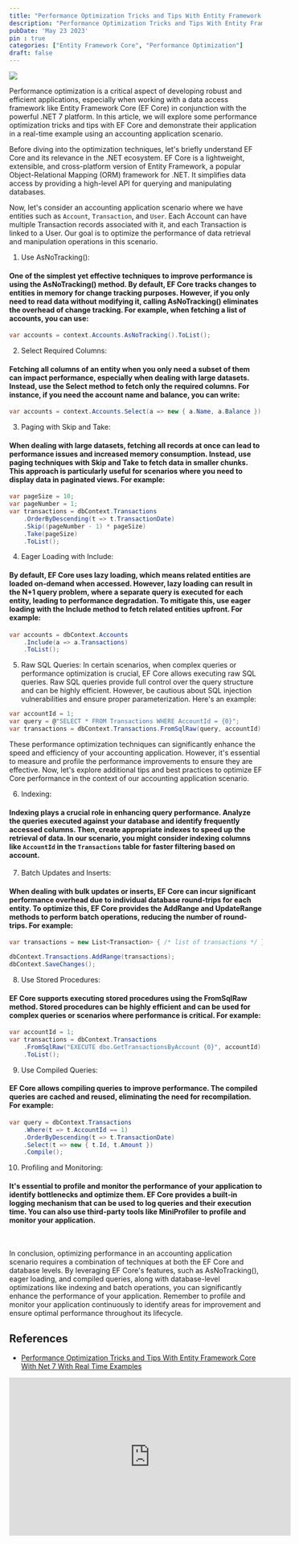 ```yaml
---
title: "Performance Optimization Tricks and Tips With Entity Framework Core With Net 7 With Real Time Examples"
description: "Performance Optimization Tricks and Tips With Entity Framework Core With Net 7 With Real Time Examples"
pubDate: 'May 23 2023'
pin : true
categories: ["Entity Framework Core", "Performance Optimization"]
draft: false
---
```


![](https://i.ytimg.com/vi/TqC7USVOoxQ/maxresdefault.jpg)

Performance optimization is a critical aspect of developing robust and efficient applications, especially when working with a data access framework like Entity Framework Core (EF Core) in conjunction with the powerful .NET 7 platform. In this article, we will explore some performance optimization tricks and tips with EF Core and demonstrate their application in a real-time example using an accounting application scenario.

Before diving into the optimization techniques, let's briefly understand EF Core and its relevance in the .NET ecosystem. EF Core is a lightweight, extensible, and cross-platform version of Entity Framework, a popular Object-Relational Mapping (ORM) framework for .NET. It simplifies data access by providing a high-level API for querying and manipulating databases.

Now, let's consider an accounting application scenario where we have entities such as ```Account```, ```Transaction```, and ```User```. Each Account can have multiple Transaction records associated with it, and each Transaction is linked to a User. Our goal is to optimize the performance of data retrieval and manipulation operations in this scenario.

1. Use AsNoTracking():
#### One of the simplest yet effective techniques to improve performance is using the AsNoTracking() method. By default, EF Core tracks changes to entities in memory for change tracking purposes. However, if you only need to read data without modifying it, calling AsNoTracking() eliminates the overhead of change tracking. For example, when fetching a list of accounts, you can use:

```csharp
var accounts = context.Accounts.AsNoTracking().ToList();
```

2. Select Required Columns:
#### Fetching all columns of an entity when you only need a subset of them can impact performance, especially when dealing with large datasets. Instead, use the Select method to fetch only the required columns. For instance, if you need the account name and balance, you can write:

```csharp
var accounts = context.Accounts.Select(a => new { a.Name, a.Balance }).ToList();
```

3. Paging with Skip and Take:
#### When dealing with large datasets, fetching all records at once can lead to performance issues and increased memory consumption. Instead, use paging techniques with Skip and Take to fetch data in smaller chunks. This approach is particularly useful for scenarios where you need to display data in paginated views. For example:
    
```csharp
var pageSize = 10;
var pageNumber = 1;
var transactions = dbContext.Transactions
    .OrderByDescending(t => t.TransactionDate)
    .Skip((pageNumber - 1) * pageSize)
    .Take(pageSize)
    .ToList();
```

4. Eager Loading with Include:
#### By default, EF Core uses lazy loading, which means related entities are loaded on-demand when accessed. However, lazy loading can result in the N+1 query problem, where a separate query is executed for each entity, leading to performance degradation. To mitigate this, use eager loading with the Include method to fetch related entities upfront. For example:

```csharp
var accounts = dbContext.Accounts
    .Include(a => a.Transactions)
    .ToList();
```

5. Raw SQL Queries:
In certain scenarios, when complex queries or performance optimization is crucial, EF Core allows executing raw SQL queries. Raw SQL queries provide full control over the query structure and can be highly efficient. However, be cautious about SQL injection vulnerabilities and ensure proper parameterization. Here's an example:

```csharp
var accountId = 1;
var query = @"SELECT * FROM Transactions WHERE AccountId = {0}";
var transactions = dbContext.Transactions.FromSqlRaw(query, accountId).ToList();
```

These performance optimization techniques can significantly enhance the speed and efficiency of your accounting application. However, it's essential to measure and profile the performance improvements to ensure they are effective. Now, let's explore additional tips and best practices to optimize EF Core performance in the context of our accounting application scenario.

6. Indexing:
#### Indexing plays a crucial role in enhancing query performance. Analyze the queries executed against your database and identify frequently accessed columns. Then, create appropriate indexes to speed up the retrieval of data. In our scenario, you might consider indexing columns like ```AccountId``` in the ```Transactions``` table for faster filtering based on account.

7. Batch Updates and Inserts:
#### When dealing with bulk updates or inserts, EF Core can incur significant performance overhead due to individual database round-trips for each entity. To optimize this, EF Core provides the AddRange and UpdateRange methods to perform batch operations, reducing the number of round-trips. For example:

```csharp
var transactions = new List<Transaction> { /* list of transactions */ };

dbContext.Transactions.AddRange(transactions);
dbContext.SaveChanges();
```

8. Use Stored Procedures:
#### EF Core supports executing stored procedures using the FromSqlRaw method. Stored procedures can be highly efficient and can be used for complex queries or scenarios where performance is critical. For example:

```csharp
var accountId = 1;
var transactions = dbContext.Transactions
    .FromSqlRaw("EXECUTE dbo.GetTransactionsByAccount {0}", accountId)
    .ToList();
```

9. Use Compiled Queries:
#### EF Core allows compiling queries to improve performance. The compiled queries are cached and reused, eliminating the need for recompilation. For example:

```csharp
var query = dbContext.Transactions
    .Where(t => t.AccountId == 1)
    .OrderByDescending(t => t.TransactionDate)
    .Select(t => new { t.Id, t.Amount })
    .Compile();
```

10. Profiling and Monitoring:
#### It's essential to profile and monitor the performance of your application to identify bottlenecks and optimize them. EF Core provides a built-in logging mechanism that can be used to log queries and their execution time. You can also use third-party tools like MiniProfiler to profile and monitor your application.

<br>

In conclusion, optimizing performance in an accounting application scenario requires a combination of techniques at both the EF Core and database levels. By leveraging EF Core's features, such as AsNoTracking(), eager loading, and compiled queries, along with database-level optimizations like indexing and batch operations, you can significantly enhance the performance of your application. Remember to profile and monitor your application continuously to identify areas for improvement and ensure optimal performance throughout its lifecycle.

## References
- [Performance Optimization Tricks and Tips With Entity Framework Core With Net 7 With Real Time Examples](https://www.youtube.com/watch?v=TqC7USVOoxQ)

<iframe width="560" height="315" src="https://www.youtube.com/embed/TqC7USVOoxQ" title="YouTube video player" frameborder="0" allow="accelerometer; autoplay; clipboard-write; encrypted-media; gyroscope; picture-in-picture; web-share" allowfullscreen></iframe>
